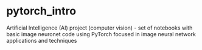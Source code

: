# pytorch_intro

Artificial Intelligence (AI) project (computer vision) - set of notebooks with basic image neuronet code using PyTorch focused in image neural network applications and techniques
